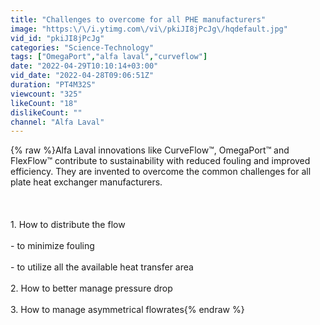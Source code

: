 ```yaml
---
title: "Challenges to overcome for all PHE manufacturers"
image: "https:\/\/i.ytimg.com\/vi\/pkiJI8jPcJg\/hqdefault.jpg"
vid_id: "pkiJI8jPcJg"
categories: "Science-Technology"
tags: ["OmegaPort","alfa laval","curveflow"]
date: "2022-04-29T10:10:14+03:00"
vid_date: "2022-04-28T09:06:51Z"
duration: "PT4M32S"
viewcount: "325"
likeCount: "18"
dislikeCount: ""
channel: "Alfa Laval"
---
```

{% raw %}Alfa Laval innovations like CurveFlow™, OmegaPort™ and FlexFlow™ contribute to sustainability with reduced fouling and improved efficiency. They are invented to overcome the common challenges for all plate heat exchanger manufacturers.<br /><br /><br /><br />1. How to distribute the flow<br /><br />   - to minimize fouling<br /><br />   - to utilize all the available heat transfer area<br /><br />2. How to better manage pressure drop<br /><br />3. How to manage asymmetrical flowrates{% endraw %}
